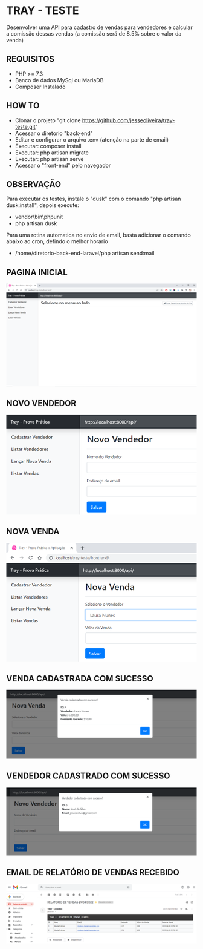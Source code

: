 # TRAY - TESTE
Desenvolver uma API para cadastro de vendas para vendedores e calcular a comissão dessas vendas (a comissão será de 8.5% sobre o valor da venda)

## REQUISITOS
- PHP >= 7.3
- Banco de dados MySql ou MariaDB
- Composer Instalado

## HOW TO
- Clonar o projeto "git clone https://github.com/jesseoliveira/tray-teste.git"
- Acessar o diretorio "back-end"
- Editar e configurar o arquivo .env (atenção na parte de email)
- Executar: composer install
- Executar: php artisan migrate
- Executar: php artisan serve
- Acessar o "front-end" pelo navegador

## OBSERVAÇÃO
Para executar os testes, instale o "dusk" com o comando "php artisan dusk:install", depois execute:
- vendor\bin\phpunit
- php artisan dusk

Para uma rotina automatica no envio de email, basta adicionar o comando abaixo ao cron, defindo o melhor horario
- /home/diretorio-back-end-laravel/php artisan send:mail

## PAGINA INICIAL
![Screenshot](Screenshot_1.png)

## NOVO VENDEDOR
![Screenshot](Screenshot_2.png)

## NOVA VENDA
![Screenshot](Screenshot_4.png)

## VENDA CADASTRADA COM SUCESSO
![Screenshot](Screenshot_5.png)

## VENDEDOR CADASTRADO COM SUCESSO
![Screenshot](Screenshot_6.png)

## EMAIL DE RELATÓRIO DE VENDAS RECEBIDO
![Screenshot](Screenshot_7.png)